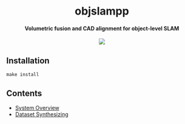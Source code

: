 <!-- DO NOT EDIT THIS FILE MANUALLY. -->
<h1 align="center">
  objslampp
</h1><h4 align="center">
  Volumetric fusion and CAD alignment for object-level SLAM
</h4><div align="center">
  <a href="https://travis-ci.com/wkentaro/objslampp">
    <img src="https://travis-ci.com/wkentaro/objslampp.svg?token=zM5rExyvuRoJThsnqHAF&branch=master">
  </a>
</div><h2>Installation</h2>
<pre><code class="lang-bash">make install
</code></pre>
<h2>Contents</h2>
<ul>
<li><a href="https://drive.google.com/open?id=1EnOtEawvWUcihlsnSrIbNeB5oE-UJGDv">System Overview</a></li>
<li><a href="https://github.com/wkentaro/scenenetrgb-d/tree/master/python/examples#object-level-slam-full-recon-and-physical-sim-for-navi-and-manip-in-heavy-clutter">Dataset Synthesizing</a></li>
</ul>

